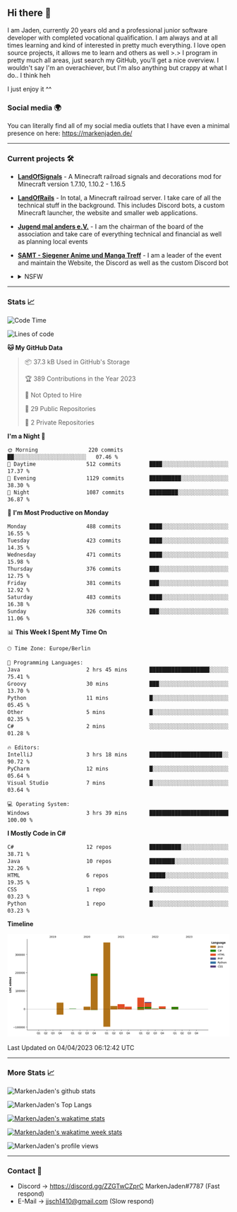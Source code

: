 ## Hi there 👋
I am Jaden, currently 20 years old and a professional junior software developer with completed vocational qualification. I am always and at all times learning and kind of interested in pretty much everything. I love open source projects, it allows me to learn and others as well >.>
I program in pretty much all areas, just search my GitHub, you'll get a nice overview.
I wouldn't say I'm an overachiever, but I'm also anything but crappy at what I do.. I think heh

I just enjoy it ^^

### Social media 🌍

You can literally find all of my social media outlets that I have even a minimal presence on here: https://markenjaden.de/

---

### Current projects 🛠

* [**LandOfSignals**](https://github.com/LandOfRails/LandOfSignals) - A Minecraft railroad signals and decorations mod for Minecraft version 1.7.10, 1.10.2 - 1.16.5
* [**LandOfRails**](https://github.com/LandOfRails) - In total, a Minecraft railroad server. I take care of all the technical stuff in the background. This includes Discord bots, a custom Minecraft launcher, the website and smaller web applications.
* [**Jugend mal anders e.V.**](https://jugendmalanders.de/) - I am the chairman of the board of the association and take care of everything technical and financial as well as planning local events
* [**SAMT - Siegener Anime und Manga Treff**](https://github.com/Siegener-Anime-und-Manga-Treff-SAMT) - I am a leader of the event and maintain the Website, the Discord as well as the custom Discord bot
* <details> 
  <summary>NSFW</summary>
  
  [**Nekos**](https://github.com/MarkenJaden/Nekos) - Website providing you with random lewd neko pics
  
</details>

---

### Stats 📈

<!--START_SECTION:waka-->
![Code Time](http://img.shields.io/badge/Code%20Time-1%2C083%20hrs%201%20min-blue)

![Lines of code](https://img.shields.io/badge/From%20Hello%20World%20I%27ve%20Written-791.3%20thousand%20lines%20of%20code-blue)

**🐱 My GitHub Data** 

> 📦 37.3 kB Used in GitHub's Storage 
 > 
> 🏆 389 Contributions in the Year 2023
 > 
> 🚫 Not Opted to Hire
 > 
> 📜 29 Public Repositories 
 > 
> 🔑 2 Private Repositories 
 > 
**I'm a Night 🦉** 

```text
🌞 Morning                220 commits         ██░░░░░░░░░░░░░░░░░░░░░░░   07.46 % 
🌆 Daytime                512 commits         ████░░░░░░░░░░░░░░░░░░░░░   17.37 % 
🌃 Evening                1129 commits        ██████████░░░░░░░░░░░░░░░   38.30 % 
🌙 Night                  1087 commits        █████████░░░░░░░░░░░░░░░░   36.87 % 
```
📅 **I'm Most Productive on Monday** 

```text
Monday                   488 commits         ████░░░░░░░░░░░░░░░░░░░░░   16.55 % 
Tuesday                  423 commits         ████░░░░░░░░░░░░░░░░░░░░░   14.35 % 
Wednesday                471 commits         ████░░░░░░░░░░░░░░░░░░░░░   15.98 % 
Thursday                 376 commits         ███░░░░░░░░░░░░░░░░░░░░░░   12.75 % 
Friday                   381 commits         ███░░░░░░░░░░░░░░░░░░░░░░   12.92 % 
Saturday                 483 commits         ████░░░░░░░░░░░░░░░░░░░░░   16.38 % 
Sunday                   326 commits         ███░░░░░░░░░░░░░░░░░░░░░░   11.06 % 
```


📊 **This Week I Spent My Time On** 

```text
🕑︎ Time Zone: Europe/Berlin

💬 Programming Languages: 
Java                     2 hrs 45 mins       ███████████████████░░░░░░   75.41 % 
Groovy                   30 mins             ███░░░░░░░░░░░░░░░░░░░░░░   13.70 % 
Python                   11 mins             █░░░░░░░░░░░░░░░░░░░░░░░░   05.45 % 
Other                    5 mins              █░░░░░░░░░░░░░░░░░░░░░░░░   02.35 % 
C#                       2 mins              ░░░░░░░░░░░░░░░░░░░░░░░░░   01.28 % 

🔥 Editors: 
IntelliJ                 3 hrs 18 mins       ███████████████████████░░   90.72 % 
PyCharm                  12 mins             █░░░░░░░░░░░░░░░░░░░░░░░░   05.64 % 
Visual Studio            7 mins              █░░░░░░░░░░░░░░░░░░░░░░░░   03.64 % 

💻 Operating System: 
Windows                  3 hrs 39 mins       █████████████████████████   100.00 % 
```

**I Mostly Code in C#** 

```text
C#                       12 repos            ██████████░░░░░░░░░░░░░░░   38.71 % 
Java                     10 repos            ████████░░░░░░░░░░░░░░░░░   32.26 % 
HTML                     6 repos             █████░░░░░░░░░░░░░░░░░░░░   19.35 % 
CSS                      1 repo              █░░░░░░░░░░░░░░░░░░░░░░░░   03.23 % 
Python                   1 repo              █░░░░░░░░░░░░░░░░░░░░░░░░   03.23 % 
```



**Timeline**

![Lines of Code chart](https://raw.githubusercontent.com/MarkenJaden/MarkenJaden/main/assets/bar_graph.png)


 Last Updated on 04/04/2023 06:12:42 UTC
<!--END_SECTION:waka-->

---

### More Stats 📈

![MarkenJaden's github stats](https://github-readme-stats.vercel.app/api?username=MarkenJaden&count_private=true&show_icons=true&theme=radical)

![MarkenJaden's Top Langs](https://github-readme-stats.vercel.app/api/top-langs/?username=MarkenJaden&theme=radical)

[![MarkenJaden's wakatime stats](https://github-readme-stats.vercel.app/api/wakatime?username=MarkenJaden&theme=radical)](https://wakatime.com/@17f322c9-222a-48b4-9e15-983c41f7aed4)

[![MarkenJaden's wakatime week stats](https://wakatime.com/badge/user/17f322c9-222a-48b4-9e15-983c41f7aed4.svg)](https://wakatime.com/@17f322c9-222a-48b4-9e15-983c41f7aed4)

<!--[![MarkenJaden's Codewars stats](https://www.codewars.com/users/MarkenJaden/badges/large)](https://www.codewars.com/users/MarkenJaden)-->

![MarkenJaden's profile views](https://komarev.com/ghpvc/?username=MarkenJaden)

---

### Contact 💌

* Discord -> https://discord.gg/ZZGTwCZprC MarkenJaden#7787 (Fast respond)
* E-Mail -> jjsch1410@gmail.com (Slow respond)



<!--
**MarkenJaden/MarkenJaden** is a ✨ _special_ ✨ repository because its `README.md` (this file) appears on your GitHub profile.

Here are some ideas to get you started:

- 🔭 I’m currently working on ...
- 🌱 I’m currently learning ...
- 👯 I’m looking to collaborate on ...
- 🤔 I’m looking for help with ...
- 💬 Ask me about ...
- 📫 How to reach me: ...
- 😄 Pronouns: ...
- ⚡ Fun fact: ...
-->
